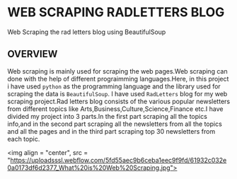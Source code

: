 # WEB SCRAPING RADLETTERS BLOG
Web Scraping the rad letters blog using BeautifulSoup

## OVERVIEW

Web scraping is mainly used for scraping the web pages.Web scraping can done with the help of different prograimming languages.Here, in this project i have used `python` as the programming language and the library used for scraping the data is `BeautifulSoup`. I have used `RadLetters` blog for my web scraping project.Rad letters blog consists of the various popular newsletters from different topics like Arts,Business,Culture,Science,Finance etc.I have divided my project into 3 parts.In the first part scraping all the topics info,and in the second part scraping all the newsletters from all the topics and all the pages and in the third part scraping top 30 newsletters from each topic.

<img align = "center", src = "https://uploadsssl.webflow.com/5fd55aec9b6ceba1eec9f9fd/61932c032e0a0173df6d2377_What%20is%20Web%20Scraping.jpg">
